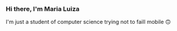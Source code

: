 ### Hi there, I'm Maria Luiza
I'm just a student of computer science trying not to faill mobile :upside_down_face:

